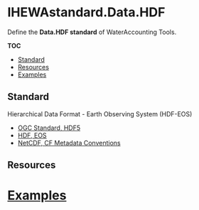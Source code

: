 # IHEWAstandard.Data.HDF

Define the **Data.HDF standard** of WaterAccounting Tools.

**TOC**

  - [Standard](#standard)
  - [Resources](#resources)
  - [Examples](#examples)


## Standard

Hierarchical Data Format - Earth Observing System (HDF-EOS)

  - [OGC Standard, HDF5](https://www.opengeospatial.org/standards/HDF5)
  - [HDF, EOS](https://hdfeos.org/)
  - [NetCDF, CF Metadata Conventions](http://cfconventions.org/)


## Resources


# [Examples](examples/README.md#hdf)
